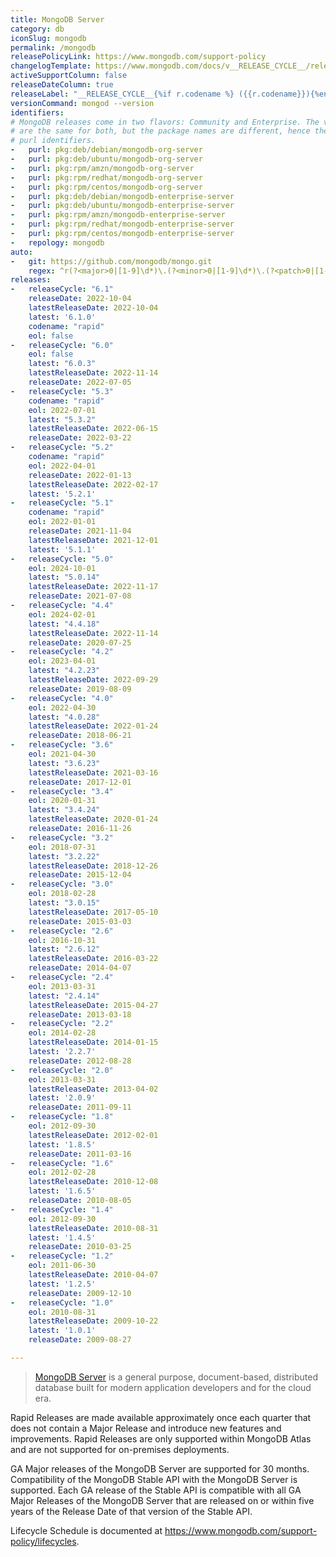 ```yaml
---
title: MongoDB Server
category: db
iconSlug: mongodb
permalink: /mongodb
releasePolicyLink: https://www.mongodb.com/support-policy
changelogTemplate: https://www.mongodb.com/docs/v__RELEASE_CYCLE__/release-notes/__RELEASE_CYCLE__/
activeSupportColumn: false
releaseDateColumn: true
releaseLabel: "__RELEASE_CYCLE__{%if r.codename %} ({{r.codename}}){%endif%}"
versionCommand: mongod --version
identifiers:
# MongoDB releases come in two flavors: Community and Enterprise. The versioning/releases
# are the same for both, but the package names are different, hence the two different
# purl identifiers.
-   purl: pkg:deb/debian/mongodb-org-server
-   purl: pkg:deb/ubuntu/mongodb-org-server
-   purl: pkg:rpm/amzn/mongodb-org-server
-   purl: pkg:rpm/redhat/mongodb-org-server
-   purl: pkg:rpm/centos/mongodb-org-server
-   purl: pkg:deb/debian/mongodb-enterprise-server
-   purl: pkg:deb/ubuntu/mongodb-enterprise-server
-   purl: pkg:rpm/amzn/mongodb-enterprise-server
-   purl: pkg:rpm/redhat/mongodb-enterprise-server
-   purl: pkg:rpm/centos/mongodb-enterprise-server
-   repology: mongodb
auto:
-   git: https://github.com/mongodb/mongo.git
    regex: ^r(?<major>0|[1-9]\d*)\.(?<minor>0|[1-9]\d*)\.(?<patch>0|[1-9]\d*)$
releases:
-   releaseCycle: "6.1"
    releaseDate: 2022-10-04
    latestReleaseDate: 2022-10-04
    latest: '6.1.0'
    codename: "rapid"
    eol: false
-   releaseCycle: "6.0"
    eol: false
    latest: "6.0.3"
    latestReleaseDate: 2022-11-14
    releaseDate: 2022-07-05
-   releaseCycle: "5.3"
    codename: "rapid"
    eol: 2022-07-01
    latest: "5.3.2"
    latestReleaseDate: 2022-06-15
    releaseDate: 2022-03-22
-   releaseCycle: "5.2"
    codename: "rapid"
    eol: 2022-04-01
    releaseDate: 2022-01-13
    latestReleaseDate: 2022-02-17
    latest: '5.2.1'
-   releaseCycle: "5.1"
    codename: "rapid"
    eol: 2022-01-01
    releaseDate: 2021-11-04
    latestReleaseDate: 2021-12-01
    latest: '5.1.1'
-   releaseCycle: "5.0"
    eol: 2024-10-01
    latest: "5.0.14"
    latestReleaseDate: 2022-11-17
    releaseDate: 2021-07-08
-   releaseCycle: "4.4"
    eol: 2024-02-01
    latest: "4.4.18"
    latestReleaseDate: 2022-11-14
    releaseDate: 2020-07-25
-   releaseCycle: "4.2"
    eol: 2023-04-01
    latest: "4.2.23"
    latestReleaseDate: 2022-09-29
    releaseDate: 2019-08-09
-   releaseCycle: "4.0"
    eol: 2022-04-30
    latest: "4.0.28"
    latestReleaseDate: 2022-01-24
    releaseDate: 2018-06-21
-   releaseCycle: "3.6"
    eol: 2021-04-30
    latest: "3.6.23"
    latestReleaseDate: 2021-03-16
    releaseDate: 2017-12-01
-   releaseCycle: "3.4"
    eol: 2020-01-31
    latest: "3.4.24"
    latestReleaseDate: 2020-01-24
    releaseDate: 2016-11-26
-   releaseCycle: "3.2"
    eol: 2018-07-31
    latest: "3.2.22"
    latestReleaseDate: 2018-12-26
    releaseDate: 2015-12-04
-   releaseCycle: "3.0"
    eol: 2018-02-28
    latest: "3.0.15"
    latestReleaseDate: 2017-05-10
    releaseDate: 2015-03-03
-   releaseCycle: "2.6"
    eol: 2016-10-31
    latest: "2.6.12"
    latestReleaseDate: 2016-03-22
    releaseDate: 2014-04-07
-   releaseCycle: "2.4"
    eol: 2013-03-31
    latest: "2.4.14"
    latestReleaseDate: 2015-04-27
    releaseDate: 2013-03-18
-   releaseCycle: "2.2"
    eol: 2014-02-28
    latestReleaseDate: 2014-01-15
    latest: '2.2.7'
    releaseDate: 2012-08-28
-   releaseCycle: "2.0"
    eol: 2013-03-31
    latestReleaseDate: 2013-04-02
    latest: '2.0.9'
    releaseDate: 2011-09-11
-   releaseCycle: "1.8"
    eol: 2012-09-30
    latestReleaseDate: 2012-02-01
    latest: '1.8.5'
    releaseDate: 2011-03-16
-   releaseCycle: "1.6"
    eol: 2012-02-28
    latestReleaseDate: 2010-12-08
    latest: '1.6.5'
    releaseDate: 2010-08-05
-   releaseCycle: "1.4"
    eol: 2012-09-30
    latestReleaseDate: 2010-08-31
    latest: '1.4.5'
    releaseDate: 2010-03-25
-   releaseCycle: "1.2"
    eol: 2011-06-30
    latestReleaseDate: 2010-04-07
    latest: '1.2.5'
    releaseDate: 2009-12-10
-   releaseCycle: "1.0"
    eol: 2010-08-31
    latestReleaseDate: 2009-10-22
    latest: '1.0.1'
    releaseDate: 2009-08-27

---
```


> [MongoDB Server](https://www.mongodb.com/) is a general purpose, document-based, distributed database built for modern application developers and for the cloud era.

Rapid Releases are made available approximately once each quarter that does not contain a Major Release and introduce new features and improvements. Rapid Releases are only supported within MongoDB Atlas and are not supported for on-premises deployments.

GA Major releases of the MongoDB Server are supported for 30 months. Compatibility of the MongoDB Stable API with the MongoDB Server is supported. Each GA release of the Stable API is compatible with all GA Major Releases of the MongoDB Server that are released on or within five years of the Release Date of that version of the Stable API.

Lifecycle Schedule is documented at <https://www.mongodb.com/support-policy/lifecycles>.
